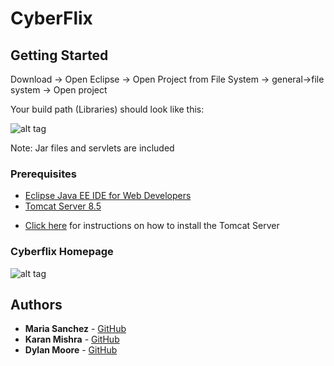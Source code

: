 # CyberFlix


## Getting Started

Download -> Open Eclipse -> Open Project from File System -> general->file system -> Open project

Your build path (Libraries)  should look like this:

![alt tag](http://i67.tinypic.com/2z7lhro.png "")

Note: Jar files and servlets are included

### Prerequisites

* [Eclipse Java EE IDE for Web Developers](https://www.eclipse.org/downloads/packages/eclipse-ide-java-ee-developers/indigosr2)
* [Tomcat Server 8.5](https://tomcat.apache.org/download-80.cgi#8.5.27)
- [Click here](http://crunchify.com/step-by-step-guide-to-setup-and-install-apache-tomcat-server-in-eclipse-development-environment-ide/) for instructions on how to install the Tomcat Server

### Cyberflix Homepage



![alt tag](http://i64.tinypic.com/mc4ux1.png"")

## Authors

* **Maria Sanchez** - [GitHub](https://github.com/mcsanchez093)
* **Karan Mishra**  - [GitHub](https://github.com/KaranMish)
* **Dylan Moore** - [GitHub]()

